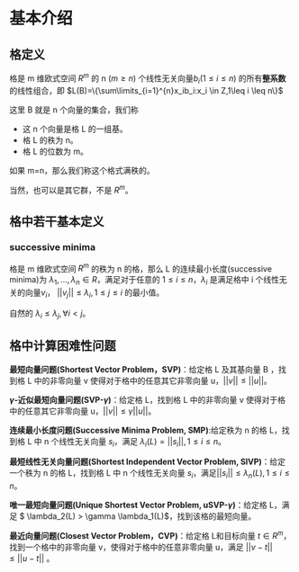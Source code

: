 # 基本介绍

## 格定义

格是 m 维欧式空间 $R^m$ 的 n ($m\geq n$) 个线性无关向量$b_i(1\leq i \leq n)$ 的所有**整系数**的线性组合，即
$L(B)=\{\sum\limits_{i=1}^{n}x_ib_i:x_i \in Z,1\leq i \leq n\}$

这里 B 就是 n 个向量的集合，我们称

- 这 n 个向量是格 L 的一组基。
- 格 L 的秩为 n。
- 格 L 的位数为 m。

如果 m=n，那么我们称这个格式满秩的。

当然，也可以是其它群，不是 $R^m$。

## 格中若干基本定义

### successive minima

格是 m 维欧式空间 $R^m$ 的秩为 n 的格，那么 L 的连续最小长度(successive minima)为 $\lambda_1,...,\lambda_n \in R$，满足对于任意的 $1\leq i\leq n$，$\lambda_i$ 是满足格中 i 个线性无关的向量$v_i$， $||v_j||\leq \lambda_i,1\leq j\leq i$ 的最小值。

自然的 $\lambda_i \leq \lambda_j ,\forall i <j$。

## 格中计算困难性问题

**最短向量问题(Shortest Vector Problem，SVP)**：给定格 L 及其基向量 B ，找到格 L 中的非零向量 v 使得对于格中的任意其它非零向量 u，$||v|| \leq ||u||$。

**$\gamma$-近似最短向量问题(SVP-$\gamma$)**：给定格 L，找到格 L 中的非零向量 v 使得对于格中的任意其它非零向量 u，$||v|| \leq \gamma||u||$。

**连续最小长度问题(Successive Minima Problem, SMP)**:给定秩为 n 的格 L，找到格 L 中 n 个线性无关向量 $s_i$，满足 $\lambda_i(L)=||s_i||, 1\leq i \leq n$。

**最短线性无关向量问题(Shortest Independent Vector Problem, SIVP)**：给定一个秩为 n 的格 L，找到格 L 中 n 个线性无关向量 $s_i$，满足$||s_i|| \leq \lambda_n(L), 1\leq i \leq n$。

**唯一最短向量问题(Unique Shortest Vector Problem, uSVP-$\gamma$)**：给定格 L，满足 $ \lambda_2(L) > \gamma \lambda_1(L)$，找到该格的最短向量。

**最近向量问题(Closest Vector Problem，CVP)**：给定格 L和目标向量 $t\in R^m$，找到一个格中的非零向量 v，使得对于格中的任意非零向量 u，满足 $||v-t|| \leq ||u-t||$ 。



